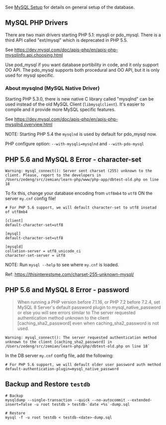 See [MySQL Setup](https://github.com/zemian/learn-mysql) for details on general setup of the database.

## MySQL PHP Drivers

There are two main drivers starting PHP 5.1: mysqli or pdo_mysql. There is a third API called "ext/mysql" which is deprecated in PHP 5.5.

See https://dev.mysql.com/doc/apis-php/en/apis-php-mysqlinfo.api.choosing.html

Use pod_mysql if you want database portibility in code, and it only support OO API. The pdo_mysql supports both procedural and OO API, but it is only used for mysql specific.

### About mysqlnd (MySQL Native Driver)

Starting PHP 5.3.0, there is new native C library called "mysqlnd" can be used instead of the old MySQL Client (`libmysqlclient`). It's easier to compile and it provide more MySQL specific features.

See https://dev.mysql.com/doc/apis-php/en/apis-php-mysqlnd.overview.html

NOTE: Starting PHP 5.4 the `mysqlnd` is used by default for pdo_mysql now.

PHP configure option: `--with-mysqli=mysqlnd` and `--with-pdo-mysql`

## PHP 5.6 and MySQL 8 Error - character-set

```
Warning: mysql_connect(): Server sent charset (255) unknown to the client. Please, report to the developers in /Users/zedeng/src/zemian/learn-php/www/php-app/dbtest-old.php on line 18
```

To fix this, change your database encoding from `utf8mb4` to `utf8` ON the server `my.cnf` config file!

```	
# For PHP 5.6 support, we will default character-set to utf8 insetad of utf8mb4

[client]
default-character-set=utf8
 
[mysql]
default-character-set=utf8
 
[mysqld]
collation-server = utf8_unicode_ci
character-set-server = utf8
```

NOTE: Run `mysql --help` to see where `my.cnf` is loaded.

Ref: https://thisinterestsme.com/charset-255-unknown-mysql/

## PHP 5.6 and MySQL 8 Error - password

> When running a PHP version before 7.1.16, or PHP 7.2 before 7.2.4, set MySQL 8 Server's default password plugin to mysql_native_password or else you will see errors similar to The server requested authentication method unknown to the client [caching_sha2_password] even when caching_sha2_password is not used. 

```
Warning: mysql_connect(): The server requested authentication method unknown to the client [caching_sha2_password] in /Users/zedeng/src/zemian/learn-php/php/dbtest-old.php on line 18`
```

In the DB server `my.cnf` config file, add the following:

```
# For PHP 5.6 support, we will default older user password auth method
default-authentication-plugin=mysql_native_password
```

## Backup and Restore `testdb`

```
# Backup
mysqldump --single-transaction --quick --no-autocommit --extended-insert=false -u root testdb > testdb-`date +%s`-dump.sql

# Restore
mysql -f -u root testdb < testdb-<date>-dump.sql
```
